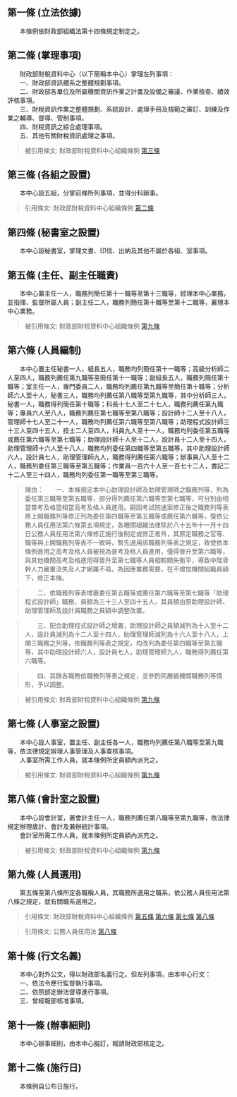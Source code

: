 第一條 (立法依據)
-----------------
　　本條例依財政部組織法第十四條規定制定之。  


第二條 (掌理事項)
-----------------
　　財政部財稅資料中心（以下簡稱本中心）掌理左列事項：  
　　一、財政部資訊體系之整體規劃事項。  
　　二、財政部各單位及所屬機關資訊作業之計畫及設備之審議、作業檢查、績效評核事項。  
　　三、財稅資訊作業之整體規劃、系統設計、處理手冊及規範之審訂、訓練及作業之輔導、督導、管制事項。  
　　四、財稅資訊之綜合處理事項。  
　　五、其他有關財稅資訊處理之事項。  
> 被引用條文: 財政部財稅資料中心組織條例 [第三條](../../人事其他/組織編制/財政部財稅資料中心組織條例.md#第三條-各組之設置)



第三條 (各組之設置)
-------------------
　　本中心設五組，分掌前條所列事項，並得分科辦事。  
> 引用條文: 財政部財稅資料中心組織條例 [第二條](../../人事其他/組織編制/財政部財稅資料中心組織條例.md#第二條-掌理事項)



第四條 (秘書室之設置)
---------------------
　　本中心設秘書室，掌理文書、印信、出納及其他不屬於各組、室事項。  


第五條 (主任、副主任職責)
-------------------------
　　本中心置主任一人，職務列簡任第十一職等至第十三職等，綜理本中心業務，並指揮、監督所屬人員；副主任二人，職務列簡任第十職等至第十二職等，襄理本中心業務。  
> 被引用條文: 財政部財稅資料中心組織條例 [第九條](../../人事其他/組織編制/財政部財稅資料中心組織條例.md#第九條-人員選用)



第六條 (人員編制)
-----------------
　　本中心置主任秘書一人，組長五人，職務均列簡任第十一職等；高級分析師二人至四人，職務列薦任第九職等至簡任第十一職等；副組長五人，職務列簡任第十職等；室主任一人，專門委員二人，職務均列薦任第九職等至簡任第十職等；分析師六人至十人，秘書三人，職務均列薦任第八職等至第九職等，其中分析師三人，秘書一人，職務得列簡任第十職等；科長十七人至二十七人，職務列薦任第九職等；專員六人至八人，職務列薦任第七職等至第八職等；設計師十二人至十八人，管理師十七人至二十一人，職務均列薦任第六職等至第八職等；助理程式設計師三十三人至四十五人，技士二人至四人，科員九人至十一人，職務均列委任第五職等或薦任第六職等至第七職等；助理設計師十人至十二人，設計員十二人至十四人，助理管理師十六人至十八人，職務均列委任第四職等至第五職等，其中助理設計師六人，設計員七人，助理管理師九人，職務得列薦任第六職等；辦事員八人至十二人，職務列委任第三職等至第五職等；作業員一百六十人至一百七十二人，書記二十二人至三十四人，職務均列委任第一職等至第三職等。  
> 理由：　　一、本條規定本中心助理設計師及助理管理師之職務列等，列為委任第三職等至第五職等，部分得列薦任第六職等至第七職等，可分別由相當普考及格暨相當高考及格人員進用。嗣因考試院通案修正後之職務列等表將上開職務列等修正列為委任第四職等至第五職等或薦任第六職等，復依公務人員任用法第六條第五項規定，各機關組織法律除於八十五年十一月十四日公務人員任用法第六條修正施行後制定或修正者外，其原定職務之官等、職等與上開職務列等表不一致時，暫先適用該職務列等表之規定，致使依本條例進用之高考及格人員被視為普考及格人員進用，僅得晉升至第六職等，與其他機關高考及格進用得晉升至第七職等人員相較顯失衡平，導致中階骨幹人力嚴重流失及人才網羅不易。為因應業務需要，在不增加機關組織員額下，修正本條。

> 　　二、依職務列等表增置委任第五職等或薦任第六職等至第七職等「助理程式設計師」職務，員額為三十三人至四十五人，其員額由原助理設計師、助理管理師及設計員職務之員額中調整改置。

> 　　三、配合助理程式設計師之增置，助理設計師之員額減列為十人至十二人，設計員減列為十二人至十四人，助理管理師減列為十六人至十八人，上開三職務之列等，依職務列等表之規定，均改列為委任第四職等至第五職等，其中助理設計師六人，設計員七人，助理管理師九人，職務得列薦任第六職等。

> 　　四、其餘各職務依職務列等表之規定，並參酌同層級機關職務列等情形，予以調整。

> 被引用條文: 財政部財稅資料中心組織條例 [第九條](../../人事其他/組織編制/財政部財稅資料中心組織條例.md#第九條-人員選用)



第七條 (人事室之設置)
---------------------
　　本中心設人事室，置主任、副主任各一人，職務均列薦任第八職等至第九職等，依法律規定辦理人事管理及人事查核事項。  
　　人事室所需工作人員，就本條例所定員額內派充之。  
> 被引用條文: 財政部財稅資料中心組織條例 [第九條](../../人事其他/組織編制/財政部財稅資料中心組織條例.md#第九條-人員選用)



第八條 (會計室之設置)
---------------------
　　本中心設會計室，置會計主任一人，職務列薦任第八職等至第九職等，依法律規定辦理歲計、會計及兼辦統計事項。  
　　會計室所需工作人員，就本條例所定員額內派充之。  
> 被引用條文: 財政部財稅資料中心組織條例 [第九條](../../人事其他/組織編制/財政部財稅資料中心組織條例.md#第九條-人員選用)



第九條 (人員選用)
-----------------
　　第五條至第八條所定各職稱人員，其職務所適用之職系，依公務人員任用法第八條之規定，就有關職系選用之。  
> 引用條文: 財政部財稅資料中心組織條例 [第五條](../../人事其他/組織編制/財政部財稅資料中心組織條例.md#第五條-主任、副主任職責) [第六條](../../人事其他/組織編制/財政部財稅資料中心組織條例.md#第六條-人員編制) [第七條](../../人事其他/組織編制/財政部財稅資料中心組織條例.md#第七條-人事室之設置) [第八條](../../人事其他/組織編制/財政部財稅資料中心組織條例.md#第八條-會計室之設置)

> 引用條文: 公務人員任用法 [第八條](../../考試/任免升遷/公務人員任用法.md#第八條-職系說明書)



第十條 (行文名義)
-----------------
　　本中心對外公文，得以財政部名義行之。但左列事項，由本中心行文：  
　　一、依法令應行監督執行事項。  
　　二、依照部定辦法督導進行事項。  
　　三、曾經報部核准事項。  


第十一條 (辦事細則)
-------------------
　　本中心辦事細則，由本中心擬訂，報請財政部核定之。  


第十二條 (施行日)
-----------------
　　本條例自公布日施行。